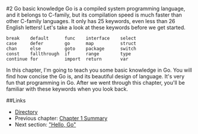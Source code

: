 #2 Go basic knowledge
Go is a compiled system programming language, and it belongs to C-family, but its compilation speed is much faster than other C-family languages. It only has 25 keywords, even less than 26 English letters! Let's take a look at these keywords before we get started.

	break    default      func    interface    select
	case     defer        go      map          struct
	chan     else         goto    package      switch
	const    fallthrough  if      range        type
	continue for          import  return       var
	
In this chapter, I'm going to teach you some basic knowledge in Go. You will find how concise the Go is, and its beautiful design of language. It's very fun that programming in Go. After we went through this chapter, you'll be familiar with these keywords when you look back.

##Links
- [Directory](preface.md)
- Previous chapter: [Chapter 1 Summary](01.5.md)
- Next section: ["Hello, Go"](02.1.md)
